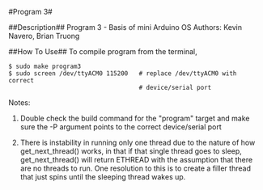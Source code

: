 #Program 3#

##Description##
Program 3 - Basis of mini Arduino OS
Authors: Kevin Navero, Brian Truong

##How To Use##
To compile program from the terminal,

```
$ sudo make program3
$ sudo screen /dev/ttyACM0 115200   # replace /dev/ttyACM0 with correct
                                    # device/serial port
```
Notes: 

1. Double check the build command for the "program" target and make sure
the -P argument points to the correct device/serial port

2. There is instability in running only one thread due to the nature of how
get_next_thread() works, in that if that single thread goes to sleep, 
get_next_thread() will return ETHREAD with the assumption that there are no
threads to run. One resolution to this is to create a filler thread that just
spins until the sleeping thread wakes up.
